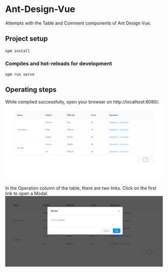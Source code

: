 # Ant-Design-Vue
Attempts with the Table and Comment components of Ant Design Vue.
## Project setup
```
npm install
```

### Compiles and hot-reloads for development
```
npm run serve
```

## Operating steps
While complied successfully, open your browser on http://localhost:8080/.
![image](https://github.com/HuihuiChang/Ant-Design-Vue/blob/master/ImageFolderForReadMe/Table.png)

In the Operation column of the table, there are two links. Click on the first link to open a Modal.
![image](https://github.com/HuihuiChang/Ant-Design-Vue/blob/master/ImageFolderForReadMe/Modal.png)

